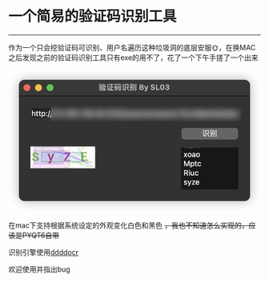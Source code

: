  # 一个简易的验证码识别工具
***
作为一个只会挖验证码可识别、用户名遍历这种垃圾洞的底层安服🌞，在换MAC之后发现之前的验证码识别工具只有exe的用不了，花了一个下午手搓了一个出来

<img src="./img/IMG_7938.png">

在mac下支持根据系统设定的外观变化白色和黑色 <del>，我也不知道怎么实现的，应该是PYQT6自带</del>

识别引擎使用[ddddocr](https://github.com/sml2h3/ddddocr)

欢迎使用并指出bug
